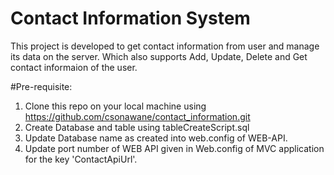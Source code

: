 # Contact Information System

 
This project is developed to get contact information from user and manage its data on the server.
Which also supports Add, Update, Delete and Get contact informaion of the user.

#Pre-requisite:
 1. Clone this repo on your local machine using https://github.com/csonawane/contact_information.git
 2. Create Database and table using tableCreateScript.sql
 3. Update Database name as created into web.config of WEB-API.
 4. Update port number of WEB API given in Web.config of MVC application for the key 'ContactApiUrl'.
